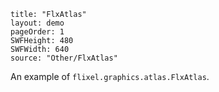 ```
title: "FlxAtlas"
layout: demo
pageOrder: 1
SWFHeight: 480
SWFWidth: 640
source: "Other/FlxAtlas"
```

An example of `flixel.graphics.atlas.FlxAtlas`.